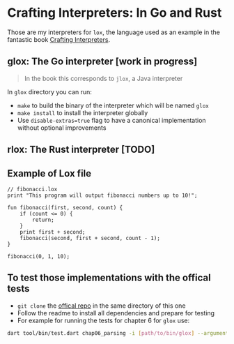 # Crafting Interpreters: In Go and Rust

Those are my interpreters for `lox`, the language used as an example in the fantastic book [Crafting Interpreters](https://craftinginterpreters.com/).

## glox: The Go interpreter [work in progress]

> In the book this corresponds to `jlox`, a Java interpreter

In `glox` directory you can run:
- `make` to build the binary of the interpreter which will be named `glox`
- `make install` to install the interpreter globally
- Use `disable-extras=true` flag to have a canonical implementation without optional improvements

## rlox: The Rust interpreter [TODO]


## Example of Lox file

```lox
// fibonacci.lox
print "This program will output fibonacci numbers up to 10!";

fun fibonacci(first, second, count) {
    if (count <= 0) {
        return;
    }
    print first + second;
    fibonacci(second, first + second, count - 1);
}

fibonacci(0, 1, 10);
```

## To test those implementations with the offical tests

- `git clone` the [offical repo](https://github.com/munificent/craftinginterpreters) in the same directory of this one
- Follow the readme to install all dependencies and prepare for testing
- For example for running the tests for chapter 6 for `glox` use:
```bash
dart tool/bin/test.dart chap06_parsing -i [path/to/bin/glox] --arguments --disable-extras=true
```
